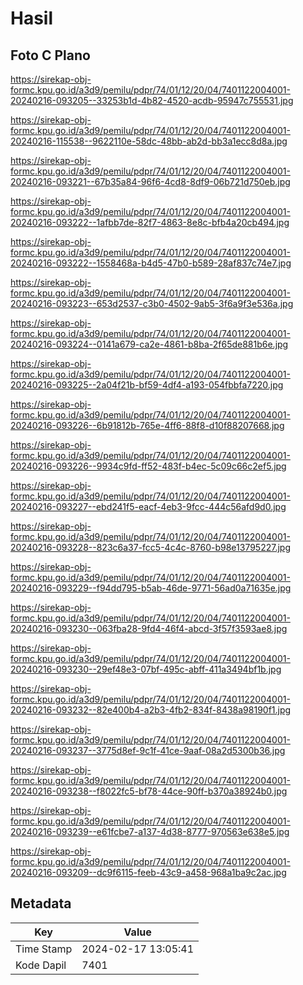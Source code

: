 # Hasil

## Foto C Plano

https://sirekap-obj-formc.kpu.go.id/a3d9/pemilu/pdpr/74/01/12/20/04/7401122004001-20240216-093205--33253b1d-4b82-4520-acdb-95947c755531.jpg

https://sirekap-obj-formc.kpu.go.id/a3d9/pemilu/pdpr/74/01/12/20/04/7401122004001-20240216-115538--9622110e-58dc-48bb-ab2d-bb3a1ecc8d8a.jpg

https://sirekap-obj-formc.kpu.go.id/a3d9/pemilu/pdpr/74/01/12/20/04/7401122004001-20240216-093221--67b35a84-96f6-4cd8-8df9-06b721d750eb.jpg

https://sirekap-obj-formc.kpu.go.id/a3d9/pemilu/pdpr/74/01/12/20/04/7401122004001-20240216-093222--1afbb7de-82f7-4863-8e8c-bfb4a20cb494.jpg

https://sirekap-obj-formc.kpu.go.id/a3d9/pemilu/pdpr/74/01/12/20/04/7401122004001-20240216-093222--1558468a-b4d5-47b0-b589-28af837c74e7.jpg

https://sirekap-obj-formc.kpu.go.id/a3d9/pemilu/pdpr/74/01/12/20/04/7401122004001-20240216-093223--653d2537-c3b0-4502-9ab5-3f6a9f3e536a.jpg

https://sirekap-obj-formc.kpu.go.id/a3d9/pemilu/pdpr/74/01/12/20/04/7401122004001-20240216-093224--0141a679-ca2e-4861-b8ba-2f65de881b6e.jpg

https://sirekap-obj-formc.kpu.go.id/a3d9/pemilu/pdpr/74/01/12/20/04/7401122004001-20240216-093225--2a04f21b-bf59-4df4-a193-054fbbfa7220.jpg

https://sirekap-obj-formc.kpu.go.id/a3d9/pemilu/pdpr/74/01/12/20/04/7401122004001-20240216-093226--6b91812b-765e-4ff6-88f8-d10f88207668.jpg

https://sirekap-obj-formc.kpu.go.id/a3d9/pemilu/pdpr/74/01/12/20/04/7401122004001-20240216-093226--9934c9fd-ff52-483f-b4ec-5c09c66c2ef5.jpg

https://sirekap-obj-formc.kpu.go.id/a3d9/pemilu/pdpr/74/01/12/20/04/7401122004001-20240216-093227--ebd241f5-eacf-4eb3-9fcc-444c56afd9d0.jpg

https://sirekap-obj-formc.kpu.go.id/a3d9/pemilu/pdpr/74/01/12/20/04/7401122004001-20240216-093228--823c6a37-fcc5-4c4c-8760-b98e13795227.jpg

https://sirekap-obj-formc.kpu.go.id/a3d9/pemilu/pdpr/74/01/12/20/04/7401122004001-20240216-093229--f94dd795-b5ab-46de-9771-56ad0a71635e.jpg

https://sirekap-obj-formc.kpu.go.id/a3d9/pemilu/pdpr/74/01/12/20/04/7401122004001-20240216-093230--063fba28-9fd4-46f4-abcd-3f57f3593ae8.jpg

https://sirekap-obj-formc.kpu.go.id/a3d9/pemilu/pdpr/74/01/12/20/04/7401122004001-20240216-093230--29ef48e3-07bf-495c-abff-411a3494bf1b.jpg

https://sirekap-obj-formc.kpu.go.id/a3d9/pemilu/pdpr/74/01/12/20/04/7401122004001-20240216-093232--82e400b4-a2b3-4fb2-834f-8438a98190f1.jpg

https://sirekap-obj-formc.kpu.go.id/a3d9/pemilu/pdpr/74/01/12/20/04/7401122004001-20240216-093237--3775d8ef-9c1f-41ce-9aaf-08a2d5300b36.jpg

https://sirekap-obj-formc.kpu.go.id/a3d9/pemilu/pdpr/74/01/12/20/04/7401122004001-20240216-093238--f8022fc5-bf78-44ce-90ff-b370a38924b0.jpg

https://sirekap-obj-formc.kpu.go.id/a3d9/pemilu/pdpr/74/01/12/20/04/7401122004001-20240216-093239--e61fcbe7-a137-4d38-8777-970563e638e5.jpg

https://sirekap-obj-formc.kpu.go.id/a3d9/pemilu/pdpr/74/01/12/20/04/7401122004001-20240216-093209--dc9f6115-feeb-43c9-a458-968a1ba9c2ac.jpg


## Metadata

| Key        | Value               |
| ---------- | ------------------- |
| Time Stamp | 2024-02-17 13:05:41 |
| Kode Dapil | 7401                |



